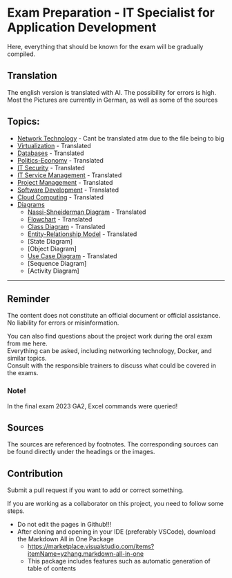 # Exam Preparation - IT Specialist for Application Development
Here, everything that should be known for the exam will be gradually compiled.

## Translation
The english version is translated with AI. The possibility for errors is high.  
Most the Pictures are currently in German, as well as some of the sources

## Topics:
- [Network Technology](NetworkTechnology.md) - Cant be translated atm due to the file being to big
- [Virtualization](Virtualization.md) - Translated
- [Databases](Databases.md) - Translated
- [Politics-Economy](Politics-Economy.md) - Translated
- [IT Security](IT-Security.md) - Translated
- [IT Service Management](IT-Service-Management.md) - Translated
- [Project Management](ProjectManagement.md) - Translated
- [Software Development](SoftwareDevelopment.md) - Translated
- [Cloud Computing](Cloud-Computing.md) - Translated
- [Diagrams](/Diagrams/)
  - [Nassi-Shneiderman Diagram](Diagrams/Nassi-Shneiderman-Diagram.md) - Translated
  - [Flowchart](Diagrams/Flowchart.md) - Translated
  - [Class Diagram](Diagrams/Class-Diagram.md) - Translated
  - [Entity-Relationship Model](Diagrams/Entity-Relationship-Model.md) - Translated
  - [State Diagram]
  - [Object Diagram]
  - [Use Case Diagram](Diagrams/Use-Case-Diagram.md) - Translated
  - [Sequence Diagram]
  - [Activity Diagram]

---
## Reminder
The content does not constitute an official document or official assistance. No liability for errors or misinformation.

You can also find questions about the project work during the oral exam from me here.  
Everything can be asked, including networking technology, Docker, and similar topics.  
Consult with the responsible trainers to discuss what could be covered in the exams.

### Note!
In the final exam 2023 GA2, Excel commands were queried!

## Sources
The sources are referenced by footnotes. The corresponding sources can be found directly under the headings or the images.

## Contribution
Submit a pull request if you want to add or correct something.

If you are working as a collaborator on this project, you need to follow some steps.
- Do not edit the pages in Github!!!
- After cloning and opening in your IDE (preferably VSCode), download the Markdown All in One Package
  - https://marketplace.visualstudio.com/items?itemName=yzhang.markdown-all-in-one
  - This package includes features such as automatic generation of table of contents